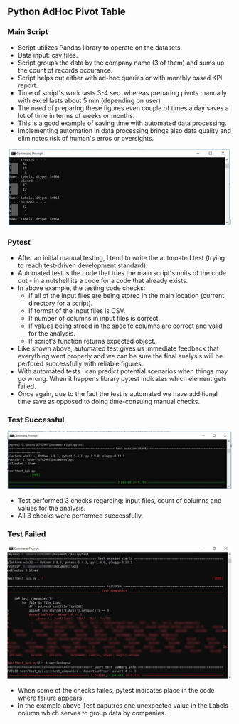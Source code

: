 <h2>Python AdHoc Pivot Table</h2>
<h3>Main Script</h3>
<ul>
  <li>Script utilizes Pandas library to operate on the datasets.</li>
  <li>Data input: csv files.</li>
  <li>Script groups the data by the company name (3 of them) and sums up the count of records occurance.</li>
  <li>Script helps out either with ad-hoc queries or with monthly based KPI report.</li>
  <li>Time of script's work lasts 3-4 sec. whereas preparing pivots manually with excel lasts about 5 min (depending on user)</li>
  <li>The need of preparing these figures even couple of times a day saves a lot of time in terms of weeks or months.</li>
  <li>This is a good example of saving time with automated data processing.</li>
  <li>Implementing automation in data processing brings also data quality and eliminates risk of human's erros or oversights.</li>
</ul>
<img src="images/pivot.JPG">
<h3>Pytest</h3>
<ul>
  <li>After an initial manual testing, I tend to write the autmoated test (trying to reach test-driven development standard).</li>
  <li>Automated test is the code that tries the main script's units of the code out - in a nutshell its a code for a code that already exists.</li>
  <li>In above example, the testing code checks:
    <ul>
      <li>If all of the input files are being stored in the main location (current directory for a script).</li>
      <li>If format of the input files is CSV.</li>
      <li>If number of columns in input files is correct.</li>
      <li>If values being stroed in the specifc columns are correct and valid for the analysis.</li>
      <li>If script's function returns expected object.</li>
    </ul>
  </li>
  <li>Like shown above, automated test gives us immediate feedback that everything went properly and we can be sure the final analysis will be perfored successfully with reliable figures.</li>
  <li>With automated tests I can predict potential scenarios when things may go wrong. When it happens library pytest indicates which element gets failed.</li>
  <li>Once again, due to the fact the test is automated we have additional time save as opposed to doing time-consuing manual checks.</li>
</ul>
<h3>Test Successful</h3>
<img src="images/test.JPG">
<ul>
  <li>Test performed 3 checks regarding: input files, count of columns and values for the analysis.</li>
  <li>All 3 checks were performed successfully.</li>
</ul>
<h3>Test Failed</h3>
<img src="images/test_failed.JPG">
<ul>
  <li>When some of the checks failes, pytest indicates place in the code where failure appears.</li>
  <li>In the example above Test caputres one unexpected value in the Labels column which serves to group data by companies.</li>
</ul>
